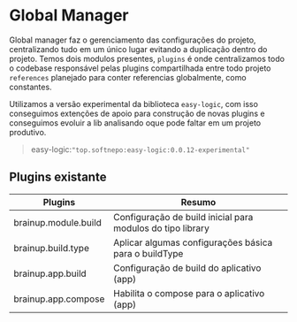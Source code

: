 # Global Manager

Global manager faz o gerenciamento das configurações do projeto, centralizando tudo em um único lugar evitando a duplicação dentro do projeto. 
Temos dois modulos presentes, `plugins` é onde centralizamos todo o codebase responsável pelas plugins compartilhada entre todo projeto `references` planejado para conter referencias globalmente, como constantes.

Utilizamos a versão experimental da biblioteca `easy-logic`, com isso conseguimos extenções de apoio para construção de novas plugins e conseguimos evoluir a lib analisando oque pode faltar em um projeto produtivo.

> easy-logic:``"top.softnepo:easy-logic:0.0.12-experimental"``

## Plugins existante

| Plugins  | Resumo |
   |---|---|
| brainup.module.build | Configuração de build inicial para modulos do tipo library |
| brainup.build.type | Aplicar algumas configurações básica para o buildType |
| brainup.app.build | Configuração de build do aplicativo (app) |
| brainup.app.compose | Habilita o compose para o aplicativo (app) |


